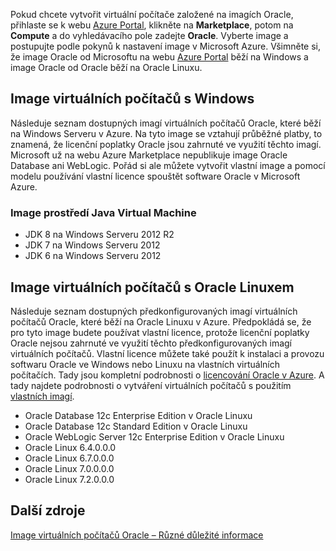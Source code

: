 


Pokud chcete vytvořit virtuální počítače založené na imagích Oracle, přihlaste se k webu [Azure Portal](https://portal.azure.com/), klikněte na **Marketplace**, potom na **Compute** a do vyhledávacího pole zadejte **Oracle**. Vyberte image a postupujte podle pokynů k nastavení image v Microsoft Azure. Všimněte si, že image Oracle od Microsoftu na webu [Azure Portal](https://portal.azure.com/) běží na Windows a image Oracle od Oracle běží na Oracle Linuxu.

## <a name="windows-based-virtual-machine-images"></a>Image virtuálních počítačů s Windows
Následuje seznam dostupných imagí virtuálních počítačů Oracle, které běží na Windows Serveru v Azure. Na tyto image se vztahují průběžné platby, to znamená, že licenční poplatky Oracle jsou zahrnuté ve využití těchto imagí. Microsoft už na webu Azure Marketplace nepublikuje image Oracle Database ani WebLogic.  Pořád si ale můžete vytvořit vlastní image a pomocí modelu používání vlastní licence spouštět software Oracle v Microsoft Azure. 

### <a name="java-virtual-machine-images"></a>Image prostředí Java Virtual Machine
* JDK 8 na Windows Serveru 2012 R2
* JDK 7 na Windows Serveru 2012
* JDK 6 na Windows Serveru 2012

## <a name="oracle-linux-virtual-machine-images"></a>Image virtuálních počítačů s Oracle Linuxem
Následuje seznam dostupných předkonfigurovaných imagí virtuálních počítačů Oracle, které běží na Oracle Linuxu v Azure. Předpokládá se, že pro tyto image budete používat vlastní licence, protože licenční poplatky Oracle nejsou zahrnuté ve využití těchto předkonfigurovaných imagí virtuálních počítačů. Vlastní licence můžete také použít k instalaci a provozu softwaru Oracle ve Windows nebo Linuxu na vlastních virtuálních počítačích. Tady jsou kompletní podrobnosti o [licencování Oracle v Azure](http://www.oracle.com/technetwork/topics/cloud/faq-1963009.html#support). A tady najdete podrobnosti o vytváření virtuálních počítačů s použitím [vlastních imagí](../articles/virtual-machines/windows/classic/createupload-vhd.md?toc=%2fazure%2fvirtual-machines%2fwindows%2fclassic%2ftoc.json).

* Oracle Database 12c Enterprise Edition v Oracle Linuxu
* Oracle Database 12c Standard Edition v Oracle Linuxu
* Oracle WebLogic Server 12c Enterprise Edition v Oracle Linuxu
* Oracle Linux 6.4.0.0.0
* Oracle Linux 6.7.0.0.0
* Oracle Linux 7.0.0.0.0
* Oracle Linux 7.2.0.0.0

## <a name="additional-resources"></a>Další zdroje
[Image virtuálních počítačů Oracle – Různé důležité informace](#miscellaneous-considerations-for-oracle-virtual-machine-images-new-article)

